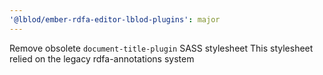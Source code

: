 ```yaml
---
'@lblod/ember-rdfa-editor-lblod-plugins': major
---
```


Remove obsolete `document-title-plugin` SASS stylesheet 
This stylesheet relied on the legacy rdfa-annotations system
